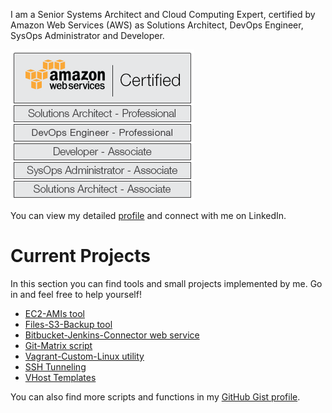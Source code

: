 I am a Senior Systems Architect and Cloud Computing Expert, certified by Amazon Web Services (AWS) as Solutions Architect, DevOps Engineer, SysOps Administrator and Developer.

![AWS All 5 Sign](https://raw.githubusercontent.com/rubenmromero/rubenmromero.github.io/master/images/aws-all-5.png)

You can view my detailed [profile](https://es.linkedin.com/in/rubenmromero) and connect with me on LinkedIn.

# Current Projects

In this section you can find tools and small projects implemented by me. Go in and feel free to help yourself!

* [EC2-AMIs tool](https://github.com/rubenmromero/ec2-amis)
* [Files-S3-Backup tool](https://github.com/rubenmromero/files-s3-backup)
* [Bitbucket-Jenkins-Connector web service](https://github.com/rubenmromero/bitbucket-jenkins-connector)
* [Git-Matrix script](https://github.com/rubenmromero/git-matrix)
* [Vagrant-Custom-Linux utility](https://github.com/rubenmromero/vagrant-custom-linux)
* [SSH Tunneling](https://github.com/rubenmromero/ssh-tunneling)
* [VHost Templates](https://github.com/rubenmromero/vhost-templates)

You can also find more scripts and functions in my [GitHub Gist profile](https://gist.github.com/rubenmromero).
